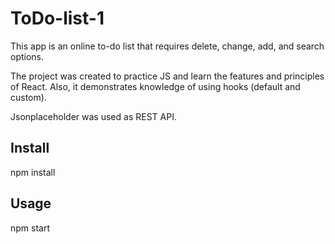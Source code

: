 # ToDo-list-1

This app is an online to-do list that requires delete, change, add, and search options.

The project was created to practice JS and learn the features and principles of React.
Also, it demonstrates knowledge of using hooks (default and custom).

Jsonplaceholder was used as REST API.

## Install
 
npm install

## Usage

npm start

